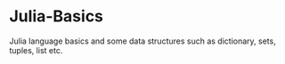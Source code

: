 # Julia-Basics
Julia language basics and some data structures such as dictionary, sets, tuples, list etc.
